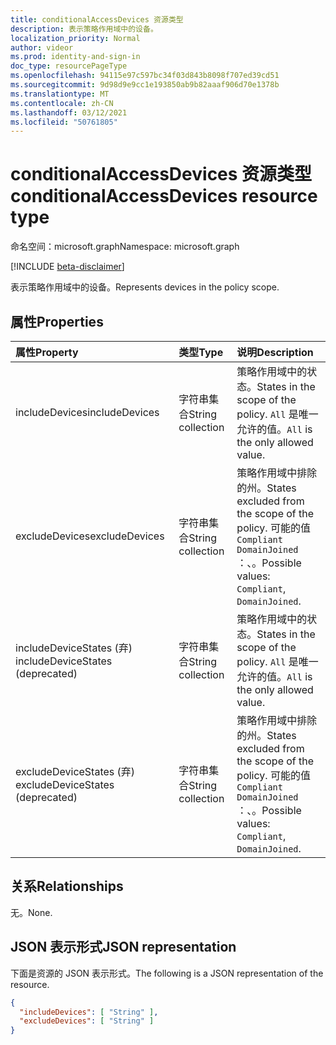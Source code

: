 ```yaml
---
title: conditionalAccessDevices 资源类型
description: 表示策略作用域中的设备。
localization_priority: Normal
author: videor
ms.prod: identity-and-sign-in
doc_type: resourcePageType
ms.openlocfilehash: 94115e97c597bc34f03d843b8098f707ed39cd51
ms.sourcegitcommit: 9d98d9e9cc1e193850ab9b82aaaf906d70e1378b
ms.translationtype: MT
ms.contentlocale: zh-CN
ms.lasthandoff: 03/12/2021
ms.locfileid: "50761805"
---
```

# <a name="conditionalaccessdevices-resource-type"></a><span data-ttu-id="23101-103">conditionalAccessDevices 资源类型</span><span class="sxs-lookup"><span data-stu-id="23101-103">conditionalAccessDevices resource type</span></span>

<span data-ttu-id="23101-104">命名空间：microsoft.graph</span><span class="sxs-lookup"><span data-stu-id="23101-104">Namespace: microsoft.graph</span></span>

[!INCLUDE [beta-disclaimer](../../includes/beta-disclaimer.md)]

<span data-ttu-id="23101-105">表示策略作用域中的设备。</span><span class="sxs-lookup"><span data-stu-id="23101-105">Represents devices in the policy scope.</span></span>

## <a name="properties"></a><span data-ttu-id="23101-106">属性</span><span class="sxs-lookup"><span data-stu-id="23101-106">Properties</span></span>

| <span data-ttu-id="23101-107">属性</span><span class="sxs-lookup"><span data-stu-id="23101-107">Property</span></span>     | <span data-ttu-id="23101-108">类型</span><span class="sxs-lookup"><span data-stu-id="23101-108">Type</span></span>        | <span data-ttu-id="23101-109">说明</span><span class="sxs-lookup"><span data-stu-id="23101-109">Description</span></span> |
|:-------------|:------------|:------------|
| <span data-ttu-id="23101-110">includeDevices</span><span class="sxs-lookup"><span data-stu-id="23101-110">includeDevices</span></span> | <span data-ttu-id="23101-111">字符串集合</span><span class="sxs-lookup"><span data-stu-id="23101-111">String collection</span></span> | <span data-ttu-id="23101-112">策略作用域中的状态。</span><span class="sxs-lookup"><span data-stu-id="23101-112">States in the scope of the policy.</span></span> <span data-ttu-id="23101-113">`All` 是唯一允许的值。</span><span class="sxs-lookup"><span data-stu-id="23101-113">`All` is the only allowed value.</span></span> |
| <span data-ttu-id="23101-114">excludeDevices</span><span class="sxs-lookup"><span data-stu-id="23101-114">excludeDevices</span></span> | <span data-ttu-id="23101-115">字符串集合</span><span class="sxs-lookup"><span data-stu-id="23101-115">String collection</span></span> | <span data-ttu-id="23101-116">策略作用域中排除的州。</span><span class="sxs-lookup"><span data-stu-id="23101-116">States excluded from the scope of the policy.</span></span> <span data-ttu-id="23101-117">可能的值 `Compliant` `DomainJoined` ：、。</span><span class="sxs-lookup"><span data-stu-id="23101-117">Possible values: `Compliant`, `DomainJoined`.</span></span> |
| <span data-ttu-id="23101-118">includeDeviceStates (弃) </span><span class="sxs-lookup"><span data-stu-id="23101-118">includeDeviceStates (deprecated)</span></span>| <span data-ttu-id="23101-119">字符串集合</span><span class="sxs-lookup"><span data-stu-id="23101-119">String collection</span></span> | <span data-ttu-id="23101-120">策略作用域中的状态。</span><span class="sxs-lookup"><span data-stu-id="23101-120">States in the scope of the policy.</span></span> <span data-ttu-id="23101-121">`All` 是唯一允许的值。</span><span class="sxs-lookup"><span data-stu-id="23101-121">`All` is the only allowed value.</span></span> |
| <span data-ttu-id="23101-122">excludeDeviceStates (弃) </span><span class="sxs-lookup"><span data-stu-id="23101-122">excludeDeviceStates (deprecated)</span></span>| <span data-ttu-id="23101-123">字符串集合</span><span class="sxs-lookup"><span data-stu-id="23101-123">String collection</span></span> | <span data-ttu-id="23101-124">策略作用域中排除的州。</span><span class="sxs-lookup"><span data-stu-id="23101-124">States excluded from the scope of the policy.</span></span> <span data-ttu-id="23101-125">可能的值 `Compliant` `DomainJoined` ：、。</span><span class="sxs-lookup"><span data-stu-id="23101-125">Possible values: `Compliant`, `DomainJoined`.</span></span> |

## <a name="relationships"></a><span data-ttu-id="23101-126">关系</span><span class="sxs-lookup"><span data-stu-id="23101-126">Relationships</span></span>

<span data-ttu-id="23101-127">无。</span><span class="sxs-lookup"><span data-stu-id="23101-127">None.</span></span>

## <a name="json-representation"></a><span data-ttu-id="23101-128">JSON 表示形式</span><span class="sxs-lookup"><span data-stu-id="23101-128">JSON representation</span></span>

<span data-ttu-id="23101-129">下面是资源的 JSON 表示形式。</span><span class="sxs-lookup"><span data-stu-id="23101-129">The following is a JSON representation of the resource.</span></span>

<!-- {
  "blockType": "resource",
  "optionalProperties": [
    "includeDevices",
    "excludeDevices"
  ],
  "@odata.type": "microsoft.graph.conditionalAccessDevices",
  "baseType": null
}-->

```json
{
  "includeDevices": [ "String" ],
  "excludeDevices": [ "String" ]
}
```

<!-- uuid: 16cd6b66-4b1a-43a1-adaf-3a886856ed98
2019-02-04 14:57:30 UTC -->
<!-- {
  "type": "#page.annotation",
  "description": "conditionalAccessDevices resource",
  "keywords": "",
  "section": "documentation",
  "tocPath": ""
}-->



